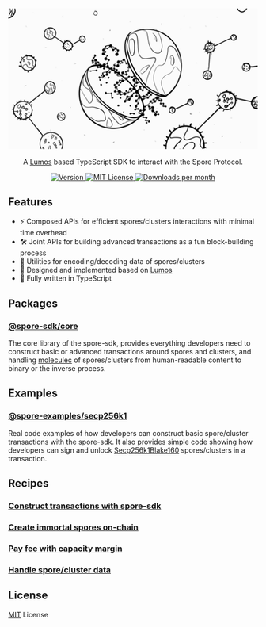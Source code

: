 <br/>

<p align="center">
  <img src="./docs/assets/readme-banner.png" alt="Spore SDK">
</p>

<p align="center">
  A <a href="https://github.com/ckb-js/lumos">Lumos</a> based TypeScript SDK to interact with the Spore Protocol.
</p>

<p align="center">
  <a href="https://www.npmjs.com/package/@spore-sdk/core">
    <picture>
      <source media="(prefers-color-scheme: dark)" srcset="https://img.shields.io/npm/v/@spore-sdk/core?colorA=21262d&colorB=21262d&style=flat">
      <img src="https://img.shields.io/npm/v/@spore-sdk/core?colorA=f6f8fa&colorB=f6f8fa&style=flat" alt="Version">
    </picture>
  </a>
  <a href="https://github.com/sporeprotocol/spore-sdk/blob/main/LICENSE">
    <picture>
      <source media="(prefers-color-scheme: dark)" srcset="https://img.shields.io/npm/l/@spore-sdk/core?colorA=21262d&colorB=21262d&style=flat">
      <img src="https://img.shields.io/npm/l/@spore-sdk/core?colorA=f6f8fa&colorB=f6f8fa&style=flat" alt="MIT License">
    </picture>
  </a>
  <a href="https://www.npmjs.com/package/@spore-sdk/core">
    <picture>
      <source media="(prefers-color-scheme: dark)" srcset="https://img.shields.io/npm/dm/@spore-sdk/core?colorA=21262d&colorB=21262d&style=flat">
      <img src="https://img.shields.io/npm/dm/@spore-sdk/core?colorA=f6f8fa&colorB=f6f8fa&style=flat" alt="Downloads per month">
    </picture>
  </a>
</p>

## Features

- ⚡ Composed APIs for efficient spores/clusters interactions with minimal time overhead
- 🛠️ Joint APIs for building advanced transactions as a fun block-building process
- 🧱 Utilities for encoding/decoding data of spores/clusters
- 💖 Designed and implemented based on [Lumos](https://github.com/ckb-js/lumos)
- 🎹 Fully written in TypeScript

## Packages

### [@spore-sdk/core](./packages/core)

The core library of the spore-sdk, provides everything developers need to construct basic or advanced transactions around spores and clusters, and handling [moleculec](https://github.com/nervosnetwork/molecule) of spores/clusters from human-readable content to binary or the inverse process.

## Examples

### [@spore-examples/secp256k1](./examples/secp256k1) 

Real code examples of how developers can construct basic spore/cluster transactions with the spore-sdk. It also provides simple code showing how developers can sign
and unlock [Secp256k1Blake160](https://github.com/nervosnetwork/ckb-system-scripts/blob/master/c/secp256k1_blake160_sighash_all.c) spores/clusters in a transaction.

## Recipes

### [Construct transactions with spore-sdk](docs/recipes/construct-transaction.md)

### [Create immortal spores on-chain](docs/recipes/create-immortal-spore.md)

### [Pay fee with capacity margin](docs/recipes/capacity-margin.md)
  
### [Handle spore/cluster data](docs/recipes/handle-cell-data.md)

## License

[MIT](./LICENSE) License
